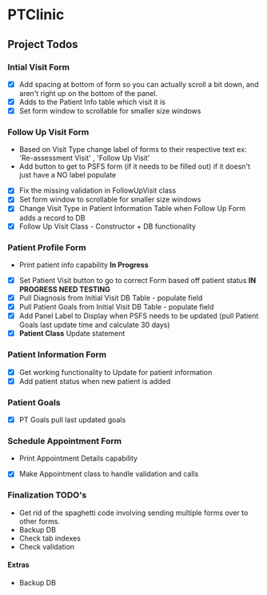 # PTClinic

## Project Todos

### Intial Visit Form
- [x] Add spacing at bottom of form so you can actually scroll a bit down, and aren't right up on the bottom of the panel.
- [x] Adds to the Patient Info table which visit it is
- [x] Set form window to scrollable for smaller size windows

### Follow Up Visit Form
- Based on Visit Type change label of forms to their respective text ex: 'Re-assessment Visit' , 'Follow Up Visit'
- Add button to get to PSFS form (if it needs to be filled out) if it doesn't just have a NO label populate
- [x] Fix the missing validation in FollowUpVisit class
- [x] Set form window to scrollable for smaller size windows
- [x] Change Visit Type in Patient Information Table when Follow Up Form adds a record to DB
- [x] Follow Up Visit Class - Constructor + DB functionality 

### Patient Profile Form
- Print patient info capability **In Progress**
- [x] Set Patient Visit button to go to correct Form based off patient status **IN PROGRESS NEED TESTING**
- [x] Pull Diagnosis from Initial Visit DB Table - populate field
- [x] Pull Patient Goals from Initial Visit DB Table - populate field
- [x] Add Panel Label to Display when PSFS needs to be updated (pull Patient Goals last update time and calculate 30 days)
- [x] **Patient Class** Update statement

### Patient Information Form
- [x] Get working functionality to Update for patient information 
- [x] Add patient status when new patient is added 

### Patient Goals
- [x] PT Goals pull last updated goals


### Schedule Appointment Form
- Print Appointment Details capability
- [x] Make Appointment class to handle validation and calls

### Finalization TODO's
- Get rid of the spaghetti code involving sending multiple forms over to other forms.
- Backup DB
- Check tab indexes
- Check validation


#### Extras
- Backup DB

